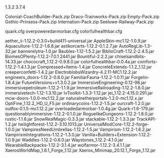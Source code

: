 1.3.2
3.7.4

Colonial-CoachBuilder-Pack.zip
Draco-Trainworks-Pack.zip
Empty-Pack.zip
Gothic-Prinsess-Pack.zip
Internation-Pack.zip
Seelowe-Railway-Pack.zip

quark.cfg
overpoweredarmorbar.cfg
colorfulhealthbar.cfg

aether_ii-1.12.2-0.3.0+build411-universal.jar
AppleSkin-mc1.12-1.0.9.jar
Aquaculture-1.12.2-1.6.8.jar
astikorcarts-1.12.2-0.1.2.7.jar
AutoRegLib-1.3-32.jar
bannerelytra-1.0.jar
Baubles-1.12-1.5.2.jar
BiblioCraft-1.12.2-2.4.5.jar
BiomesOPlenty-1.12.2-7.0.1.2441.jar
Bountiful-2.2.2.jar
chiselsandbits-14.33.jar
chococraft_1.12.2-0.9.8.0.jar
colorfulhealthbar-0.0.4a.jar
comforts-1.12.2-1.4.1.3.jar
Compressed+Items-1.4.jar
ConcreteExtends-1.1.2_1.12.jar
creeperconfetti-1.4.2.jar
ElectroblobsWizardry-4.2.11-MC1.12.2.jar
engineers_doors-1.12.2-0.8.0.jar
FamiliarFauna-1.12.2-1.0.11.jar
Forgelin-1.8.4.jar
FutureVersions+v1.3.0.2.jar
ImmersiveEngineering-0.12-98.jar
immersivepetroleum-1.12.2-1.1.9.jar
ImmersiveRailroading-1.12.2-1.8.0.jar
immersivetech-1.12-1.3.10.jar
IvToolkit-1.3.3-1.12.jar
jei_1.12.2-4.15.0.291.jar
mcw-doors-1.0.0-mc1.12.2.jar
naturalnetherportals-1.2.0-mc1.12.x.jar
OptiFine_1.12.2_HD_U_F5.jar
ordinarycoins-1.12.2-1.5.jar
ourcraft-1.2.0.jar
outfox-0.1.5-mc1.12.2.jar
overloadedarmorbar-1.0.4g.jar
Quark-r1.6-179.jar
questionablyimmersive-1.12.2-0.1.0.jar
RoguelikeDungeons-1.12.2-1.8.0.jar
rustic-1.1.6.jar
SnowRealMagic-0.3.3.jar
stackable-1.12.2-1.3.3.jar
TrackAPI-1.2.jar
twilightforest-1.12.2-3.10.1013.jar
UniversalModCore-1.12.2-forge-1.0.0.jar
VampiresNeedUmbrellas-1.12.2-1.5.jar
Vampirism-1.12.2-1.6.2.jar
VampirismIntegrations-1.12.2-1.3.0.jar
Vanilla+Builders+Extension-1.12.2-1.0.9.jar
Waddles-1.12.2-0.6.0.jar
Waystones_1.12.2-4.1.0.jar
WearableBackpacks-1.12.2-3.1.4.jar
wolfarmor-1.12.2-3.4.1.1.jar
XaerosWorldMap_1.6.1_Forge_1.12.jar
Xaeros_Minimap_20.12.1_Forge_1.12.jar